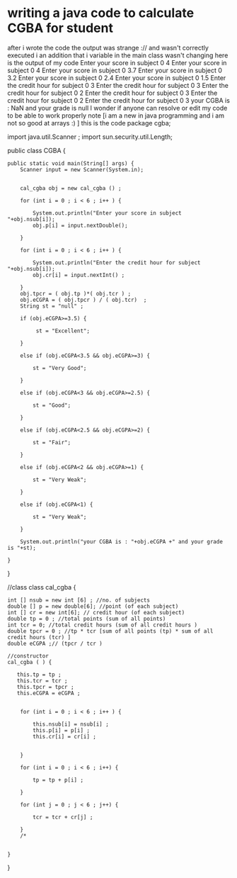 
# writing a java code to calculate CGBA for student

after i wrote the code the output was strange :// and wasn't correctly executed i an addition that i variable in the main class wasn't changing here is the output of my code
Enter your score in subject 0
4
Enter your score in subject 0
4
Enter your score in subject 0
3.7
Enter your score in subject 0
3.2
Enter your score in subject 0
2.4
Enter your score in subject 0
1.5
Enter the credit hour for subject 0
3
Enter the credit hour for subject 0
3
Enter the credit hour for subject 0
2
Enter the credit hour for subject 0
3
Enter the credit hour for subject 0
2
Enter the credit hour for subject 0
3
your CGBA is : NaN and your grade is null
I wonder if anyone can resolve or edit my code to be able to work properly
note [i am a new in java programming and i am not so good at arrays :) ]
this is the code
package cgba;

import java.util.Scanner ;
import sun.security.util.Length;

public class CGBA {

    
    public static void main(String[] args) {
        Scanner input = new Scanner(System.in);
        
        
        cal_cgba obj = new cal_cgba () ;
        
        for (int i = 0 ; i < 6 ; i++ ) {
            
            System.out.println("Enter your score in subject "+obj.nsub[i]);
            obj.p[i] = input.nextDouble();
            
        }
        
        for (int i = 0 ; i < 6 ; i++ ) {
            
            System.out.println("Enter the credit hour for subject "+obj.nsub[i]);
            obj.cr[i] = input.nextInt() ;
            
        }
        obj.tpcr = ( obj.tp )*( obj.tcr ) ;
        obj.eCGPA = ( obj.tpcr ) / ( obj.tcr)  ;
        String st = "null" ;
        
        if (obj.eCGPA>=3.5) {
            
             st = "Excellent";
            
        }
        
        else if (obj.eCGPA<3.5 && obj.eCGPA>=3) {
            
            st = "Very Good";
            
        }
        
        else if (obj.eCGPA<3 && obj.eCGPA>=2.5) {
            
            st = "Good";
            
        }
        
        else if (obj.eCGPA<2.5 && obj.eCGPA>=2) {
            
            st = "Fair";
            
        }
        
        else if (obj.eCGPA<2 && obj.eCGPA>=1) {
            
            st = "Very Weak";
            
        }
        
        else if (obj.eCGPA<1) {
            
            st = "Very Weak";
            
        }
        
        System.out.println("your CGBA is : "+obj.eCGPA +" and your grade is "+st);
        
    }
    
}

//class
class cal_cgba  {
    
    int [] nsub = new int [6] ; //no. of subjects
    double [] p = new double[6]; //point (of each subject)
    int [] cr = new int[6]; // credit hour (of each subject)
    double tp = 0 ; //total points (sum of all points)
    int tcr = 0; //total credit hours (sum of all credit hours )
    double tpcr = 0 ; //tp * tcr [sum of all points (tp) * sum of all credit hours (tcr) ]
    double eCGPA ;// (tpcr / tcr )
    
    //constructor
    cal_cgba ( ) {
        
       this.tp = tp ;
       this.tcr = tcr ;
       this.tpcr = tpcr ;
       this.eCGPA = eCGPA ;
       
        
        for (int i = 0 ; i < 6 ; i++ ) {
            
            this.nsub[i] = nsub[i] ;
            this.p[i] = p[i] ;
            this.cr[i] = cr[i] ;
            
            
        }
        
        for (int i = 0 ; i < 6 ; i++) {
            
            tp = tp + p[i] ;
            
        }
        
        for (int j = 0 ; j < 6 ; j++) {
            
            tcr = tcr + cr[j] ;
            
        }
        /*
        
        
    }
    
}


        